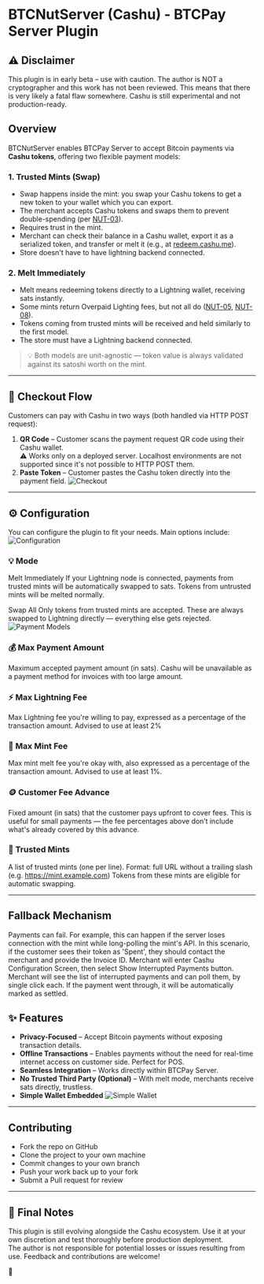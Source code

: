 ﻿# BTCNutServer (Cashu) - BTCPay Server Plugin

## ⚠️ Disclaimer
This plugin is in early beta – use with caution. The author is NOT a cryptographer and this work has not been reviewed. This means that there is very likely a fatal flaw somewhere. Cashu is still experimental and not production-ready.

## Overview

BTCNutServer enables BTCPay Server to accept Bitcoin payments via **Cashu tokens**, offering two flexible payment models:

### 1. Trusted Mints (Swap)
- Swap happens inside the mint: you swap your Cashu tokens to get a new token to your wallet which you can export.
- The merchant accepts Cashu tokens and swaps them to prevent double-spending (per [NUT-03](https://github.com/cashubtc/nuts/blob/main/03.md)).
- Requires trust in the mint.
- Merchant can check their balance in a Cashu wallet, export it as a serialized token, and transfer or melt it (e.g., at [redeem.cashu.me](https://redeem.cashu.me)).
- Store doesn't have to have lightning backend connected.

### 2. Melt Immediately
- Melt means redeeming tokens directly to a Lightning wallet, receiving sats instantly.
- Some mints return Overpaid Lighting fees, but not all do ([NUT-05](https://github.com/cashubtc/nuts/blob/main/05.md), [NUT-08](https://github.com/cashubtc/nuts/blob/main/08.md)).
- Tokens coming from trusted mints will be received and held similarly to the first model.
- The store must have a Lightning backend connected.

> 💡 Both models are unit-agnostic — token value is always validated against its satoshi worth on the mint.

---

## 🧾 Checkout Flow

Customers can pay with Cashu in two ways (both handled via HTTP POST request):

1. **QR Code** – Customer scans the payment request QR code using their Cashu wallet.  
   ⚠️ Works only on a deployed server. Localhost environments are not supported since it's not possible to HTTP POST them.
2. **Paste Token** – Customer pastes the Cashu token directly into the payment field.
   ![Checkout](./Screenshots/Checkout.png)

---

## ⚙️ Configuration

You can configure the plugin to fit your needs. Main options include:
![Configuration](./Screenshots/Configuration.png)
### 💡 Mode
Melt Immediately
If your Lightning node is connected, payments from trusted mints will be automatically swapped to sats. Tokens from untrusted mints will be melted normally.

Swap All
Only tokens from trusted mints are accepted. These are always swapped to Lightning directly — everything else gets rejected.
![Payment Models](./Screenshots/PaymentModels.png)

### 💰 Max Payment Amount
Maximum accepted payment amount (in sats). Cashu will be unavailable as a payment method for invoices with too large amount.

### ⚡ Max Lightning Fee
Max Lightning fee you're willing to pay, expressed as a percentage of the transaction amount. Advised to use at least 2%

### 🧊 Max Mint Fee
Max mint melt fee you're okay with, also expressed as a percentage of the transaction amount. Advised to use at least 1%.

### 🪙 Customer Fee Advance
Fixed amount (in sats) that the customer pays upfront to cover fees.
This is useful for small payments — the fee percentages above don’t include what's already covered by this advance.

### 🏦 Trusted Mints
A list of trusted mints (one per line).
Format: full URL without a trailing slash (e.g. https://mint.example.com)
Tokens from these mints are eligible for automatic swapping.

---
## Fallback Mechanism
Payments can fail. For example, this can happen if the server loses connection with the mint while long-polling the mint's API. In this scenario, if the customer sees their token as 'Spent', they should contact the merchant and provide the Invoice ID.
Merchant will enter Cashu Configuration Screen, then select Show Interrupted Payments button. Merchant will see the list of interrupted payments and can poll them, by single click each. If the payment went through, it will be automatically marked as settled.
## ✨ Features

- **Privacy-Focused** – Accept Bitcoin payments without exposing transaction details.
- **Offline Transactions** – Enables payments without the need for real-time internet access on customer side. Perfect for POS.
- **Seamless Integration** – Works directly within BTCPay Server.
- **No Trusted Third Party (Optional)** – With melt mode, merchants receive sats directly, trustless.
- **Simple Wallet Embedded**
  ![Simple Wallet](./Screenshots/Wallet.png)


---

## Contributing

- Fork the repo on GitHub
- Clone the project to your own machine
- Commit changes to your own branch
- Push your work back up to your fork
- Submit a Pull request for review

---

## 🧷 Final Notes

This plugin is still evolving alongside the Cashu ecosystem. Use it at your own discretion and test thoroughly before production deployment.  
The author is not responsible for potential losses or issues resulting from use. Feedback and contributions are welcome!

🥜󠅓󠅑󠅣󠅘󠅥󠄲󠅟󠄢󠄶󠅤󠅔󠅝󠅘󠄠󠅔󠄸󠄲󠅪󠄿󠅙󠄨󠅦󠅒󠅇󠅜󠅥󠅔󠄳󠄥󠅚󠅒󠄢󠅜󠅥󠅒󠄣󠄽󠅥󠅑󠅇󠄩󠅘󠅔󠅇󠄾󠅪󠅉󠅈󠅂󠅘󠅔󠄹󠄷󠅙󠅉󠅇󠅜󠄹󠄱󠄵󠄩󠄦󠄣󠅩󠅟󠄵󠄾󠅇󠅨󠅘󠅓󠄹󠅕󠅛󠅉󠅇󠄵󠄲󠅉󠅈󠄾󠄤󠅁󠄴󠅅󠄥󠅊󠄷󠅁󠄢󠅊󠄴󠅅󠄤󠄽󠅄󠅆󠅚󠅉󠅇󠄽󠅪󠄿󠅄󠅉󠄡󠄽󠅚󠄽󠄢󠅉󠅄󠅛󠅪󠅉󠅪󠄱󠅨󠅉󠅪󠅉󠄥󠅉󠅚󠅁󠄢󠅉󠄢󠄽󠅩󠄾󠅄󠅊󠅘󠄽󠄢󠄹󠄠󠅊󠄷󠄽󠄣󠄽󠅪󠅛󠄡󠄾󠅝󠅂󠅚󠅊󠄴󠄵󠄡󠅉󠅄󠅗󠅪󠅊󠅄󠅁󠄡󠄾󠅇󠅊󠅚󠅉󠄢󠄾󠅘󠅉󠄡󠅗󠅘󠄱󠅝󠄻󠅪󠅛󠄤󠅒󠅜󠅁󠅅󠄝󠅀󠅚󠄥󠄳󠄝󠅉󠄿󠄿󠄿󠅗󠅕󠅗󠄩󠄦󠄸󠅑󠅔󠄾󠅖󠅧󠅅󠄠󠅦󠅄󠅗󠄧󠄤󠄶󠅔󠄡󠄩󠅇󠅨󠅉󠅇󠅃󠅚󠅉󠅇󠅆󠅉󠄹󠄸󠄠󠄼󠄲󠅒󠅓󠄠󠅞󠅞󠅜󠅘󠅩󠅕󠄺󠅙󠄣󠅠󠅜󠅂󠄣󠅆󠅇󠄳󠄦󠄩󠅣󠅛󠅟󠅓󠅘󠅤󠄳󠅝󠅁󠄼󠅄󠅙󠄶󠄵󠅢󠄶󠄦󠅡󠅉󠅈󠄾󠅉󠄹󠄶󠅒󠄥󠅕󠄢󠅚󠄶󠅒󠄾󠅕󠄡󠄡󠅉󠅞󠄽󠅃󠄱󠅔󠅀󠅄󠅓󠄦󠅝󠅟󠅛󠄝󠅥󠅖󠄧󠄵󠄿󠅣󠄺󠅛󠅛󠅄󠄶󠅥󠅂󠅓󠅂󠄶󠅃󠅉󠅈󠄺󠅉󠄹󠄱󠅜󠅪󠅢󠄠󠅛󠄴󠅤󠅕󠅅󠅣󠅏󠅆󠅖󠄷󠅢󠄳󠅁󠄣󠄷󠅄󠄳󠄽󠅑󠅨󠄶󠄴󠅒󠅂󠄧󠅅󠅁󠅑󠅝󠅅󠅔󠅂󠅢󠄡󠅧󠄺󠄨󠅪󠅠󠄷󠄶󠅘󠄱󠅝󠄶󠅪󠅕󠄵󠄱󠄢󠅊󠅝󠅁󠅨󠄽󠅚󠄲󠅘󠄾󠅄󠅅󠅧󠅉󠄢󠅁󠄢󠅉󠅄󠄲󠅛󠄾󠅇󠄹󠄡󠄽󠅄󠅛󠄤󠅉󠅪󠅛󠅩󠅊󠅚󠅅󠄡󠅉󠅇󠅉󠄢󠄿󠅄󠄶󠅝󠅉󠅄󠄱󠅨󠄾󠅇󠅊󠅙󠄿󠄷󠅁󠄤󠄿󠄴󠄱󠄥󠄽󠅄󠄵󠄣󠄽󠅇󠅉󠅩󠅉󠅚󠄽󠅧󠄾󠄷󠄹󠄣󠄽󠄢󠅅󠅪󠅉󠅚󠅓󠅧󠅉󠅇󠄾󠅉󠄹󠅁󠅀󠅄󠅒󠅝󠅪󠅓󠄝󠅄󠅢󠄼󠄲󠄼󠄤󠅡󠄳󠅝󠅏󠄿󠄦󠅆󠄦󠅆󠅡󠅡󠄣󠄩󠄤󠅨󠄲󠅑󠄤󠅦󠄧󠅂󠅇󠅈󠅃󠅠󠅜󠄤󠄽󠅄󠅉󠄷󠄶󠅛󠅟󠄢󠄶󠅜󠅇󠄳󠄱󠅡󠅧󠅀󠅙󠅇󠅛󠅑󠅊󠅔󠄠󠅜󠅈󠅨󠅁󠅪󠄳󠅄󠄝󠄷󠄸󠄧󠅟󠅁󠅣󠄩󠅦󠅝󠅨󠅙󠅗󠅀󠅪󠄡󠅀󠅚󠅧󠅕󠅄󠅧󠄝󠅢󠄡󠅇󠄶󠅪󠅇󠄳󠄴󠄦󠄽󠄡󠄩󠄷󠅊󠄺󠅠󠅩󠄡󠅘󠄷󠅊󠅟󠄝󠅑󠅝󠅘󠅑󠅉󠅙󠅜󠅁󠅑󠅠󠅠󠄡󠅄󠅓󠅃󠅝󠄱󠅩󠄲󠅂󠅆󠅦󠅇󠅇󠄺󠅂󠄝󠄢󠄶󠅩󠅇󠄳󠄳󠅥󠅖󠅆󠅤󠄼󠄳󠅏󠅩󠄱󠅉󠄹󠅪󠅠󠅥󠄱󠅀󠄶󠄳󠄹󠄼󠅢󠄾󠅣󠄸󠅕󠅅󠄣󠅕󠅡󠅩󠄠󠅏󠅅󠅢󠅄󠅞󠅢󠄳󠄢󠅉󠅛󠅕󠄦󠅂󠅘󠅉󠅁󠅂󠅘󠅓󠄣󠅘󠄱󠄾󠄴󠅊󠅘󠄾󠅄󠄵󠄢󠄽󠄴󠅗󠄢󠄾󠅚󠅓󠄣󠄿󠅇󠅂󠅚󠅉󠅚󠄵󠅧󠄾󠅇󠄵󠄡󠄾󠄴󠄵󠄥󠄽󠅄󠄱󠅧󠄾󠅝󠄵󠄢󠄾󠅚󠄹󠅪󠄿󠄴󠅊󠅚󠄿󠄷󠅊󠅝󠄽󠅇󠅁󠄣󠄽󠅝󠄺󠅚󠄽󠄢󠅅󠄢󠄾󠄴󠅁󠄠󠄿󠅄󠅉󠄡󠄾󠄴󠅆󠅜󠄾󠅄󠅅󠅪󠅉󠅚󠅁󠄣󠄾󠄢󠄶󠅚󠅇󠄳󠄵󠄴󠅙󠄿󠅞󠄾󠅖󠄾󠄱󠄢󠅈󠄳󠅁󠅕󠅀󠅊󠅔󠅦󠅦󠅃󠄶󠅡󠄻󠅄󠄽󠄷󠅗󠄣󠄦󠅒󠅢󠅗󠅙󠅔󠄱󠄷󠅧󠅧󠅈󠅧󠄩󠄹󠅥󠄹󠅔󠅘󠅊󠄻󠄾󠅘󠅊󠅆󠅗󠅗󠅏󠅁󠅏󠅦󠄸󠄼󠅊󠄩󠅤󠅇󠅥󠄳󠄱󠅝󠅨󠄝󠅊󠅖󠅝󠄦󠄠󠅇󠅤󠅖󠄥󠅖󠅏󠅞󠅆󠄷󠄴󠅧󠄻󠄽󠄲󠅇󠅖󠅨󠅀󠅩󠅁󠄸󠅘󠅘󠅓󠄡󠅗󠅗󠄲󠅂󠅗󠄡󠄵󠅂󠄵󠄸󠅕󠅓󠄺󠅛󠄹󠅉󠅕󠅅󠄣󠄥󠄧󠅢󠅛󠅚󠅁󠅃󠅚󠄤󠅇󠅒󠄹󠄠󠅨󠄥󠄾󠅛󠄩󠅙󠄦󠅩󠄲󠅂󠅢󠄶󠄡󠅘󠅓󠅜󠅗󠅗󠄩󠅏󠄿󠄣󠅣󠅃󠅉󠅄󠅙󠅆󠅆󠅄󠅪󠄩󠅝󠄹󠄱󠅝󠅂󠅙󠅟󠅄󠅛󠄣󠄼󠄻󠅞󠅖󠅕󠅅󠅗󠅨󠄵󠄱󠅕󠅂󠄢󠅢󠄺󠅘󠅜󠄶󠅙󠅛󠅉󠅇󠄵󠄹󠅉󠅈󠄾󠄤󠅁󠄴󠅛󠄥󠄿󠅄󠄽󠄡󠄿󠅄󠅛󠄢󠄽󠄢󠄾󠅛󠅉󠄢󠄾󠅙󠅊󠄴󠄶󠅛󠅉󠄢󠅅󠅨󠄾󠅪󠄵󠄡󠄾󠅇󠄽󠄡󠄿󠄴󠅔󠅛󠄾󠅚󠅛󠄥󠅉󠅇󠅉󠅨󠄾󠅇󠅉󠄥󠄾󠅄󠅁󠅧󠄽󠅄󠅂󠅚󠄽󠅝󠅅󠅨󠄽󠅇󠅁󠅩󠅊󠅚󠅅󠅪󠅉󠅪󠅗󠅨󠄾󠅚󠅗󠅩󠄽󠅪󠅜󠅚󠅊󠄷󠅆󠅘󠅉󠄡󠅗󠅘󠄱󠄧󠄠󠅅󠄹󠄥󠄝󠄳󠅛󠄶󠅏󠅛󠄼󠅗󠅛󠅀󠅑󠅚󠅢󠅓󠅙󠅅󠅕󠄱󠅓󠅡󠅀󠄲󠄷󠅔󠄢󠅥󠅅󠄡󠅦󠄳󠅀󠄦󠄥󠄹󠅑󠅁󠅜󠅟󠅉󠅇󠅃󠅚󠅉󠅇󠅆󠅉󠄹󠄲󠅡󠄵󠄥󠅥󠅩󠄠󠅛󠄳󠅡󠄵󠅦󠄷󠅜󠅉󠄷󠄩󠅨󠄦󠅑󠅥󠅁󠅝󠅟󠅈󠅑󠄱󠄼󠄷󠅒󠄡󠅕󠄵󠅓󠅊󠄧󠅔󠅩󠅖󠅆󠄶󠅀󠅔󠅉󠅈󠄾󠅉󠄹󠄱󠅞󠄻󠄾󠅞󠄾󠅩󠅨󠄿󠅕󠅃󠅅󠅞󠅓󠅈󠅁󠅀󠅘󠅄󠅔󠄤󠅉󠅟󠅗󠅤󠄵󠅃󠄨󠅗󠄥󠅛󠅔󠅥󠄱󠄱󠅕󠅆󠅊󠅃󠅏󠅃󠅝󠄨󠅉󠅈󠄺󠅉󠄹󠄶󠅣󠅤󠅂󠅣󠅡󠅠󠅑󠄼󠅖󠄧󠄡󠅅󠅣󠅖󠅊󠅧󠅃󠅝󠄢󠅓󠅥󠅀󠅓󠄨󠄹󠄽󠅊󠅢󠅆󠄨󠅄󠄽󠄴󠄱󠅕󠄶󠄶󠅒󠅡󠅏󠅥󠅕󠅠󠄷󠄶󠅘󠄵󠄷󠄶󠅪󠅕󠄵󠄱󠄠󠄾󠄢󠅊󠅚󠄾󠅄󠅊󠅘󠅊󠅇󠅆󠅙󠅊󠅄󠅓󠅨󠄽󠅚󠄾󠅛󠄾󠄢󠅂󠅘󠅉󠅪󠄾󠅛󠅊󠄴󠄽󠅧󠄾󠅪󠅂󠅘󠄾󠅝󠄾󠅜󠄾󠄷󠅁󠄡󠄿󠅄󠄺󠅛󠅉󠅪󠄱󠄠󠄽󠅄󠄵󠅩󠄾󠅚󠄱󠄤󠅊󠅚󠄲󠅛󠄾󠄴󠅗󠄢󠅉󠅪󠅅󠅨󠅊󠅚󠄱󠄤󠄾󠅝󠄶󠅛󠅊󠅚󠄹󠄣󠅉󠅇󠄾󠅉󠄹󠅁󠄼󠅒󠅢󠅉󠄸󠄲󠅏󠅞󠄦󠅞󠅣󠅟󠄺󠄲󠅪󠅆󠄻󠅆󠄳󠅥󠅁󠅞󠅩󠄠󠅉󠅛󠄦󠅡󠄿󠅗󠄴󠅪󠄽󠄤󠅊󠅝󠄧󠅨󠄲󠅡󠅠󠄺󠅨󠄷󠄶󠅛󠅟󠄢󠄶󠅜󠅇󠄳󠄲󠅣󠅁󠅪󠄳󠅉󠅜󠅢󠅏󠅊󠅥󠅑󠅈󠅉󠄷󠄲󠅂󠄼󠅒󠅏󠅦󠄤󠅙󠅡󠅆󠄾󠅨󠄦󠅥󠅪󠄽󠅓󠄝󠄷󠅈󠅅󠅔󠄢󠄿󠅤󠄲󠅘󠄻󠄷󠄶󠅪󠅇󠄳󠄲󠅃󠅝󠅊󠅀󠄡󠄝󠅃󠅧󠄢󠄱󠄽󠄡󠅖󠅉󠄧󠅧󠅠󠅙󠄷󠄲󠅊󠄻󠅥󠄷󠄾󠅚󠅥󠅉󠅉󠅝󠅧󠅠󠅁󠅝󠄤󠄿󠄦󠅛󠅝󠅛󠅆󠅔󠅇󠄶󠅩󠅇󠄳󠄴󠅕󠄷󠅃󠅂󠅑󠅆󠅘󠄨󠅕󠄽󠅧󠅕󠄺󠅊󠄣󠅟󠅥󠄷󠄦󠅩󠄺󠅏󠅅󠄼󠄥󠅦󠄣󠅇󠅔󠅢󠅏󠅢󠄦󠅥󠄝󠄝󠄵󠄼󠅉󠅧󠄳󠅖󠅡󠅂󠅘󠅉󠅂󠅗󠅗󠅉󠅈󠄾󠄤󠅁󠄴󠄽󠅧󠄽󠅇󠄹󠄤󠄾󠅚󠅔󠅛󠄾󠅪󠅉󠅩󠄿󠅄󠄵󠄥󠄾󠄴󠄽󠄤󠅊󠅄󠅁󠄡󠄽󠄴󠅊󠅚󠄾󠅪󠄹󠄠󠄾󠅄󠄵󠄣󠄾󠅪󠅅󠅩󠄽󠅚󠄱󠅪󠅉󠅪󠄱󠄥󠅊󠄷󠅆󠅚󠄽󠅄󠄹󠄠󠅉󠅪󠅅󠄣󠄾󠅝󠄶󠅘󠄽󠅝󠄽󠄤󠄾󠅪󠄺󠅜󠅉󠄢󠄽󠅪󠅊󠅚󠅆󠅚󠄽󠄢󠅆󠅘󠅉󠄡󠅗󠅘󠄱󠄠󠅛󠄥󠄠󠅉󠄸󠅧󠅗󠅘󠄾󠅏󠄧󠅆󠅗󠅦󠄽󠄨󠅓󠄷󠅟󠅢󠅝󠄲󠅠󠄢󠅜󠄵󠅡󠅑󠅓󠄼󠅕󠅟󠄠󠄾󠅖󠅃󠄽󠅈󠅈󠅩󠄷󠅢󠅉󠅇󠅃󠅚󠅉󠅇󠅆󠅉󠄹󠄿󠅁󠄣󠅑󠅥󠅓󠅤󠄢󠄵󠅔󠅁󠄥󠄸󠄼󠅞󠅟󠄷󠅧󠅙󠅔󠄹󠄦󠄡󠄹󠅖󠅘󠄿󠅥󠄼󠅙󠅠󠅪󠅧󠅠󠅣󠅓󠅗󠅧󠅗󠄾󠅤󠅜󠅢󠅉󠅈󠄾󠅉󠄹󠄼󠅚󠄺󠄲󠅠󠅏󠅦󠅦󠅛󠅠󠅅󠅞󠄝󠅒󠄲󠅇󠅨󠄝󠄵󠅒󠄷󠅄󠅚󠄴󠅂󠄸󠅚󠄹󠄥󠅠󠅢󠄺󠅄󠅕󠅈󠄻󠄿󠄿󠅟󠅚󠅉󠄝󠄸󠅉󠅈󠄺󠅉󠄹󠄾󠄼󠅆󠄻󠅟󠅔󠅑󠅒󠄹󠅀󠄷󠅓󠅝󠅡󠄼󠅚󠄝󠅦󠄠󠄻󠅇󠅔󠄳󠅆󠅧󠅞󠄩󠅥󠅥󠅘󠅟󠅥󠅆󠅨󠄡󠅪󠄧󠄦󠄡󠅓󠅧󠅖󠅢󠅠󠄷󠄶󠅘󠄷󠄵󠄲󠅘󠅓󠄣󠅘󠄱󠄽󠄴󠅛󠅧󠅉󠅚󠄹󠄣󠄽󠄴󠅅󠄤󠄿󠅄󠅗󠄡󠅉󠅚󠄽󠄣󠅊󠅝󠄽󠄠󠅊󠅄󠄱󠄡󠅊󠅝󠄵󠄤󠄽󠅇󠄶󠅜󠄾󠅚󠄵󠄠󠄽󠅚󠄹󠄡󠄽󠅇󠄾󠅚󠄾󠅪󠅜󠅘󠅊󠅚󠄽󠄡󠄽󠅝󠄺󠅝󠄽󠅇󠅁󠅨󠅉󠅄󠄵󠅪󠄽󠅇󠄾󠅙󠄽󠄴󠅁󠄤󠅊󠅄󠅘󠅝󠄽󠅄󠄽󠄠󠄽󠅇󠄶󠅚󠅇󠄳󠄵󠄳󠄺󠅄󠅗󠄼󠅡󠄹󠄺󠅃󠄿󠅥󠄣󠅠󠄹󠅂󠅤󠅝󠄿󠅑󠄧󠄷󠅜󠅡󠄢󠅉󠅦󠄿󠄿󠅃󠄣󠅏󠄦󠅒󠅑󠅁󠅊󠄳󠄵󠅣󠅩󠄢󠅩󠅅󠄩󠅘󠅊󠄻󠄾󠅘󠅊󠅆󠅗󠅗󠅠󠅀󠅝󠅕󠄶󠄤󠅁󠄤󠅢󠅀󠅓󠄣󠅪󠅜󠅇󠄷󠄳󠅩󠄧󠅃󠅧󠄹󠅣󠅊󠅁󠄽󠄝󠅥󠄢󠅨󠄽󠅀󠅚󠄡󠅄󠅄󠄧󠄴󠅣󠄲󠅛󠅃󠅔󠅘󠅓󠄡󠅗󠅗󠅊󠅊󠅂󠄴󠄳󠅙󠅣󠅄󠅑󠄡󠅦󠄻󠅞󠅡󠄢󠄡󠄾󠅝󠅑󠅁󠅤󠄷󠄦󠄝󠄝󠅞󠅁󠄶󠄩󠅠󠅓󠄦󠅡󠅕󠅊󠅆󠅨󠅓󠅁󠄲󠅑󠄡󠄲󠅘󠅓󠅜󠅗󠅗󠅁󠅂󠅆󠅡󠄨󠄠󠄦󠅝󠄿󠄽󠄻󠅗󠄼󠄶󠄧󠄣󠅕󠅑󠄴󠅠󠅀󠄿󠄷󠅘󠅙󠅘󠅤󠅙󠄼󠄲󠅈󠅃󠅧󠄝󠅤󠅛󠅤󠄻󠅞󠄠󠄵󠅡󠅉
